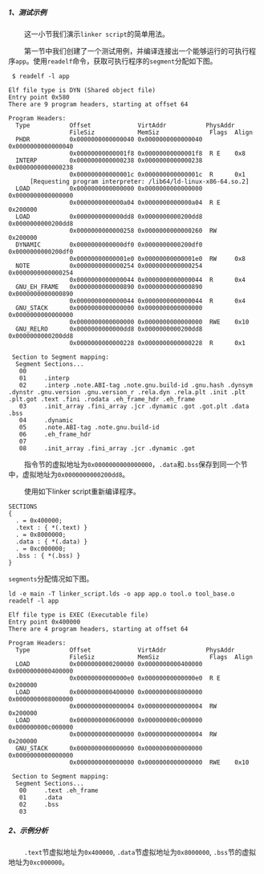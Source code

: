 ##### 1、测试示例
&nbsp;&nbsp;&nbsp;&nbsp;&nbsp;&nbsp;&nbsp;&nbsp;这一小节我们演示`linker script`的简单用法。

&nbsp;&nbsp;&nbsp;&nbsp;&nbsp;&nbsp;&nbsp;&nbsp;第一节中我们创建了一个测试用例，并编译连接出一个能够运行的可执行程序`app`。使用`readelf`命令，获取可执行程序的`segment`分配如下图。

```
 $ readelf -l app  

Elf file type is DYN (Shared object file)
Entry point 0x580
There are 9 program headers, starting at offset 64

Program Headers:
  Type           Offset             VirtAddr           PhysAddr
                 FileSiz            MemSiz              Flags  Align
  PHDR           0x0000000000000040 0x0000000000000040 0x0000000000000040
                 0x00000000000001f8 0x00000000000001f8  R E    0x8
  INTERP         0x0000000000000238 0x0000000000000238 0x0000000000000238
                 0x000000000000001c 0x000000000000001c  R      0x1
      [Requesting program interpreter: /lib64/ld-linux-x86-64.so.2]
  LOAD           0x0000000000000000 0x0000000000000000 0x0000000000000000
                 0x0000000000000a04 0x0000000000000a04  R E    0x200000
  LOAD           0x0000000000000dd8 0x0000000000200dd8 0x0000000000200dd8
                 0x0000000000000258 0x0000000000000260  RW     0x200000
  DYNAMIC        0x0000000000000df0 0x0000000000200df0 0x0000000000200df0
                 0x00000000000001e0 0x00000000000001e0  RW     0x8
  NOTE           0x0000000000000254 0x0000000000000254 0x0000000000000254
                 0x0000000000000044 0x0000000000000044  R      0x4
  GNU_EH_FRAME   0x0000000000000890 0x0000000000000890 0x0000000000000890
                 0x0000000000000044 0x0000000000000044  R      0x4
  GNU_STACK      0x0000000000000000 0x0000000000000000 0x0000000000000000
                 0x0000000000000000 0x0000000000000000  RWE    0x10
  GNU_RELRO      0x0000000000000dd8 0x0000000000200dd8 0x0000000000200dd8
                 0x0000000000000228 0x0000000000000228  R      0x1

 Section to Segment mapping:
  Segment Sections...
   00     
   01     .interp 
   02     .interp .note.ABI-tag .note.gnu.build-id .gnu.hash .dynsym .dynstr .gnu.version .gnu.version_r .rela.dyn .rela.plt .init .plt .plt.got .text .fini .rodata .eh_frame_hdr .eh_frame 
   03     .init_array .fini_array .jcr .dynamic .got .got.plt .data .bss 
   04     .dynamic 
   05     .note.ABI-tag .note.gnu.build-id 
   06     .eh_frame_hdr 
   07     
   08     .init_array .fini_array .jcr .dynamic .got 

```

&nbsp;&nbsp;&nbsp;&nbsp;&nbsp;&nbsp;&nbsp;&nbsp;指令节的虚拟地址为`0x0000000000000000`，`.data`和`.bss`保存到同一个节中，虚拟地址为`0x0000000000200dd8`。


&nbsp;&nbsp;&nbsp;&nbsp;&nbsp;&nbsp;&nbsp;&nbsp;使用如下linker script重新编译程序。
```
SECTIONS
{
  . = 0x400000;
  .text : { *(.text) }
  . = 0x8000000;
  .data : { *(.data) }
  . = 0xc000000;
  .bss : { *(.bss) }
}
```
`segments`分配情况如下图。
```
ld -e main -T linker_script.lds -o app app.o tool.o tool_base.o
readelf -l app

Elf file type is EXEC (Executable file)
Entry point 0x400000
There are 4 program headers, starting at offset 64

Program Headers:
  Type           Offset             VirtAddr           PhysAddr
                 FileSiz            MemSiz              Flags  Align
  LOAD           0x0000000000200000 0x0000000000400000 0x0000000000400000
                 0x00000000000000e0 0x00000000000000e0  R E    0x200000
  LOAD           0x0000000000400000 0x0000000008000000 0x0000000008000000
                 0x0000000000000004 0x0000000000000004  RW     0x200000
  LOAD           0x0000000000600000 0x000000000c000000 0x000000000c000000
                 0x0000000000000000 0x0000000000000004  RW     0x200000
  GNU_STACK      0x0000000000000000 0x0000000000000000 0x0000000000000000
                 0x0000000000000000 0x0000000000000000  RWE    0x10

 Section to Segment mapping:
  Segment Sections...
   00     .text .eh_frame 
   01     .data 
   02     .bss 
   03     
```

##### 2、示例分析
&nbsp;&nbsp;&nbsp;&nbsp;&nbsp;&nbsp;&nbsp;&nbsp;`.text`节虚拟地址为`0x400000`, `.data`节虚拟地址为`0x8000000`, `.bss`节的虚拟地址为`0xc000000`。